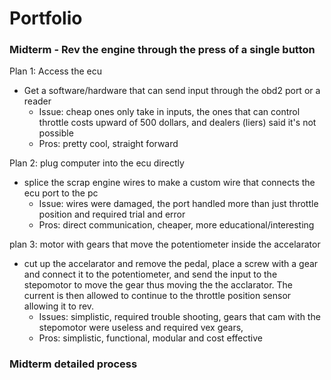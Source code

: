 # Portfolio

### Midterm - Rev the engine through the press of a single button

Plan 1: Access the ecu
  - Get a software/hardware that can send input through the obd2 port or a reader
    - Issue: cheap ones only take in inputs, the ones that can control throttle costs upward of 500 dollars, and dealers (liers) said it's not possible 
    - Pros: pretty cool, straight forward

Plan 2: plug computer into the ecu directly
  - splice the scrap engine wires to make a custom wire that connects the ecu port to the pc
    - Issue: wires were damaged, the port handled more than just throttle position and required trial and error
    - Pros: direct communication, cheaper, more educational/interesting

plan 3: motor with gears that move the potentiometer inside the accelarator
  - cut up the accelarator and remove the pedal, place a screw with a gear and connect it to the potentiometer, and send the input to the stepomotor to move the gear thus moving the the acclarator. The current is then allowed to continue to the throttle position sensor allowing it to rev.
    - Issues: simplistic, required trouble shooting, gears that cam with the stepomotor were useless and required vex gears,
    - Pros: simplistic, functional, modular and cost effective


### Midterm detailed process




